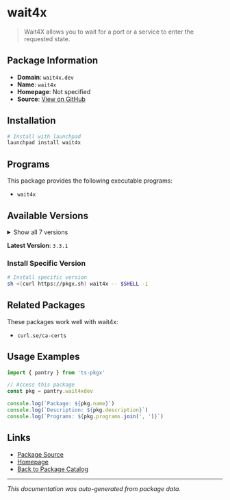 # wait4x

> Wait4X allows you to wait for a port or a service to enter the requested state.

## Package Information

- **Domain**: `wait4x.dev`
- **Name**: `wait4x`
- **Homepage**: Not specified
- **Source**: [View on GitHub](https://github.com/pkgxdev/pantry/tree/main/projects/wait4x.dev/package.yml)

## Installation

```bash
# Install with launchpad
launchpad install wait4x
```

## Programs

This package provides the following executable programs:

- `wait4x`

## Available Versions

<details>
<summary>Show all 7 versions</summary>

- `3.3.1`, `3.3.0`, `3.2.0`, `3.1.0`, `3.0.0`
- `2.14.3`, `2.14.2`

</details>

**Latest Version**: `3.3.1`

### Install Specific Version

```bash
# Install specific version
sh <(curl https://pkgx.sh) wait4x -- $SHELL -i
```

## Related Packages

These packages work well with wait4x:

- `curl.se/ca-certs`

## Usage Examples

```typescript
import { pantry } from 'ts-pkgx'

// Access this package
const pkg = pantry.wait4xdev

console.log(`Package: ${pkg.name}`)
console.log(`Description: ${pkg.description}`)
console.log(`Programs: ${pkg.programs.join(', ')}`)
```

## Links

- [Package Source](https://github.com/pkgxdev/pantry/tree/main/projects/wait4x.dev/package.yml)
- [Homepage](#)
- [Back to Package Catalog](../package-catalog.md)

---

*This documentation was auto-generated from package data.*

